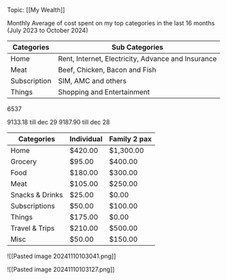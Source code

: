Topic: [[My Wealth]]

Monthly Average of cost spent on my top categories in the last 16 months (July 2023 to October 2024)

| Categories   | Sub Categories                                     |
| ------------ | -------------------------------------------------- |
| Home         | Rent, Internet, Electricity, Advance and Insurance |
| Meat         | Beef, Chicken, Bacon and Fish                      |
| Subscription | SIM, AMC and others                                |
| Things       | Shopping and Entertainment                         |
6537

9133.18 till dec 29
9187.90 till dec 28

| Categories      | Individual | Family 2 pax |
| --------------- | ---------- | ------------ |
| Home            | $420.00    | $1,300.00    |
| Grocery         | $95.00     | $400.00      |
| Food            | $180.00    | $300.00      |
| Meat            | $105.00    | $250.00      |
| Snacks & Drinks | $25.00     | $0.00        |
| Subscriptions   | $50.00     | $100.00      |
| Things          | $175.00    | $0.00        |
| Travel & Trips  | $210.00    | $500.00      |
| Misc            | $50.00     | $150.00      |
![[Pasted image 20241110103041.png]]

![[Pasted image 20241110103127.png]]